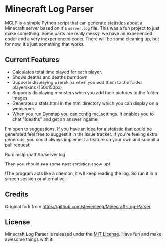 Minecraft Log Parser
=====================
MCLP is a simple Python script that can generate statistics about a Minecraft server based on it's `server.log` file.
This was a fun project to just make something. Some parts are really messy, we have an experienced coder and a very inexperienced coder.
There will be some cleaning up, but for now, it's just something that works.

## Current Features
 * Calculates total time played for each player.
 * Shows deaths and deaths burndown
 * Supports displaying userskins when you add them to the folder playerskins (150x150px)
 * Supports displaying monsters when you add their pictures to the folder images
 * Generates a stats.html in the html directory which you can display on a webserver.
 * When you run Dynmap you can config mc_settings. It enables you to chat "!deaths" and get an answer ingame!

I'm open to suggestions. If you have an idea for a statistic that could be generated feel free to suggest it in the issue tracker. If you're feeling extra generous, you could always implement a feature on your own and submit a pull request!

Run:
mclp /path/to/server.log

Then you should see some neat statistics show up!

!The program acts like a daemon, it will keep reading the log. So run it in a screen session or alternative.

## Credits
Original fork from https://github.com/stevenleeg/Minecraft-Log-Parser

## License
Minecraft Log Parser is released under the [MIT License](http://opensource.org/licenses/MIT). Have fun and make awesome things with it!
